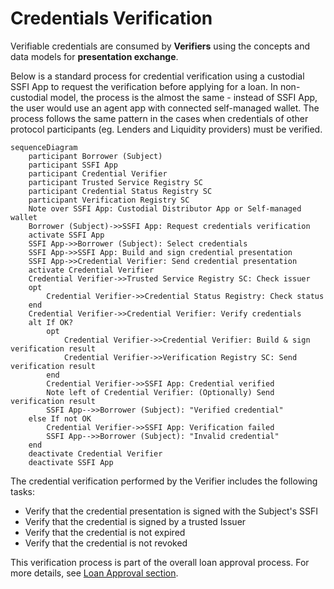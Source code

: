 # Credentials Verification
Verifiable credentials are consumed by **Verifiers** using the concepts and data models for **presentation exchange**.

Below is a standard process for credential verification using a custodial SSFI App to request the verification before applying for a loan. In non-custodial model, the process is the almost the same - instead of SSFI App, the user would use an agent app with connected self-managed wallet. The process follows the same pattern in the cases when credentials of other protocol participants (eg. Lenders and Liquidity providers) must be verified.  
```mermaid
sequenceDiagram
    participant Borrower (Subject)
    participant SSFI App
    participant Credential Verifier
    participant Trusted Service Registry SC
    participant Credential Status Registry SC
    participant Verification Registry SC
    Note over SSFI App: Custodial Distributor App or Self-managed wallet
    Borrower (Subject)->>SSFI App: Request credentials verification
    activate SSFI App
    SSFI App->>Borrower (Subject): Select credentials
    SSFI App->>SSFI App: Build and sign credential presentation
    SSFI App->>Credential Verifier: Send credential presentation
    activate Credential Verifier
    Credential Verifier->>Trusted Service Registry SC: Check issuer
    opt  
        Credential Verifier->>Credential Status Registry: Check status
    end
    Credential Verifier->>Credential Verifier: Verify credentials
    alt If OK?
        opt
            Credential Verifier->>Credential Verifier: Build & sign verification result
            Credential Verifier->>Verification Registry SC: Send verification result
        end
        Credential Verifier->>SSFI App: Credential verified
        Note left of Credential Verifier: (Optionally) Send verification result
        SSFI App-->>Borrower (Subject): "Verified credential"
    else If not OK
        Credential Verifier->>SSFI App: Verification failed
        SSFI App-->>Borrower (Subject): "Invalid credential"
    end
    deactivate Credential Verifier
    deactivate SSFI App
```
The credential verification performed by the Verifier includes the following tasks:
- Verify that the credential presentation is signed with the Subject's SSFI
- Verify that the credential is signed by a trusted Issuer
- Verify that the credential is not expired
- Verify that the credential is not revoked

This verification process is part of the overall loan approval process. For more details, see [Loan Approval section](./C-Risk-Mgmt-3-Loan-Approval.md).

